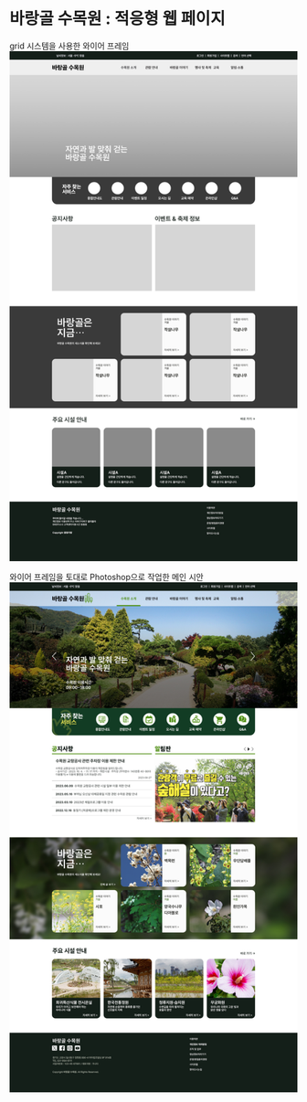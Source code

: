 # 바랑골 수목원 : 적응형 웹 페이지
grid 시스템을 사용한 와이어 프레임
<img src="img/a1.jpg">

와이어 프레임을 토대로 Photoshop으로 작업한 메인 시안
<img src="img/a2.jpg">
